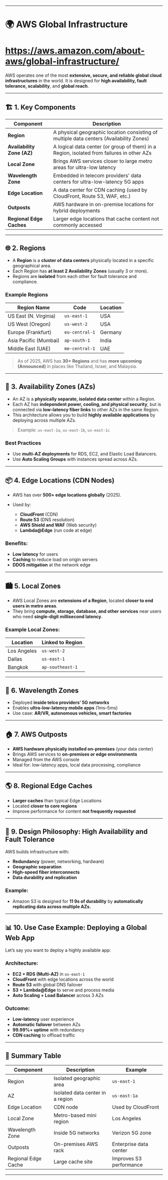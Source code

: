 __________________________________________________________________________________________________________________________
#                                 🌍 **AWS Global Infrastructure**
#                         https://aws.amazon.com/about-aws/global-infrastructure/
AWS operates one of the most **extensive, secure, and reliable global cloud infrastructures** in the world. 
It is designed for **high availability, fault tolerance, scalability**, and **global reach**.

---

## 🏗️ 1. **Key Components**

| Component                  | Description                                                                               |
| -------------------------- | ----------------------------------------------------------------------------------------- |
| **Region**                 | A physical geographic location consisting of multiple data centers (Availability Zones)   |
| **Availability Zone (AZ)** | A logical data center (or group of them) in a Region, isolated from failures in other AZs |
| **Local Zone**             | Brings AWS services closer to large metro areas for ultra-low latency                     |
| **Wavelength Zone**        | Embedded in telecom providers' data centers for ultra-low-latency 5G apps                 |
| **Edge Location**          | A data center for CDN caching (used by CloudFront, Route 53, WAF, etc.)                   |
| **Outposts**               | AWS hardware in on-premise locations for hybrid deployments                               |
| **Regional Edge Caches**   | Larger edge locations that cache content not commonly accessed                            |

---

## 🌐 2. **Regions**

* A **Region** is a **cluster of data centers** physically located in a specific geographical area.
* Each Region has **at least 2 Availability Zones** (usually 3 or more).
* Regions are **isolated** from each other for fault tolerance and compliance.

### Example Regions

| Region Name           | Code           | Location |
| --------------------- | -------------- | -------- |
| US East (N. Virginia) | `us-east-1`    | USA      |
| US West (Oregon)      | `us-west-2`    | USA      |
| Europe (Frankfurt)    | `eu-central-1` | Germany  |
| Asia Pacific (Mumbai) | `ap-south-1`   | India    |
| Middle East (UAE)     | `me-central-1` | UAE      |

> As of 2025, AWS has **30+ Regions** and has **more upcoming (Announced)** in places like Thailand, Israel, and Malaysia.

---

## 🧱 3. **Availability Zones (AZs)**

* An AZ is a **physically separate, isolated data center** within a Region.
* Each AZ has **independent power, cooling, and physical security**, but is connected via **low-latency fiber links** to other AZs in the same Region.
* This architecture allows you to build **highly available applications** by deploying across multiple AZs.

> Example: `us-east-1a`, `us-east-1b`, `us-east-1c`

### Best Practices

* Use **multi-AZ deployments** for RDS, EC2, and Elastic Load Balancers.
* Use **Auto Scaling Groups** with instances spread across AZs.

---

## 📦 4. **Edge Locations (CDN Nodes)**

* AWS has over **500+ edge locations globally** (2025).
* Used by:

  * **CloudFront** (CDN)
  * **Route 53** (DNS resolution)
  * **AWS Shield and WAF** (Web security)
  * **Lambda\@Edge** (run code at edge)

### Benefits:

* **Low latency** for users
* **Caching** to reduce load on origin servers
* **DDOS mitigation** at the network edge

---

## 🏙️ 5. **Local Zones**

* AWS Local Zones are **extensions of a Region**, located **closer to end users in metro areas**.
* They bring **compute, storage, database, and other services** near users who need **single-digit millisecond latency**.

### Example Local Zones:

| Location    | Linked to Region |
| ----------- | ---------------- |
| Los Angeles | `us-west-2`      |
| Dallas      | `us-east-1`      |
| Bangkok     | `ap-southeast-1` |

---

## 📡 6. **Wavelength Zones**

* Deployed **inside telco providers’ 5G networks**
* Enables **ultra-low-latency mobile apps** (1ms–5ms)
* Use case: **AR/VR, autonomous vehicles, smart factories**

---

## 🏠 7. **AWS Outposts**

* **AWS hardware physically installed on-premises** (your data center)
* Brings AWS services to **on-premises or edge environments**
* Managed from the AWS console
* Ideal for: low-latency apps, local data processing, compliance

---

## 🌎 8. **Regional Edge Caches**

* **Larger caches** than typical Edge Locations
* Located **closer to core regions**
* Improve performance for content **not frequently requested**

---

## 🔐 9. **Design Philosophy: High Availability and Fault Tolerance**

AWS builds infrastructure with:

* **Redundancy** (power, networking, hardware)
* **Geographic separation**
* **High-speed fiber interconnects**
* **Data durability and replication**

### Example:

* Amazon S3 is designed for **11 9s of durability** by **automatically replicating data across multiple AZs.**

---

## 📊 10. **Use Case Example: Deploying a Global Web App**

Let’s say you want to deploy a highly available app:

### Architecture:

* **EC2 + RDS (Multi-AZ)** in `us-east-1`
* **CloudFront** with edge locations across the world
* **Route 53** with global DNS failover
* **S3 + Lambda\@Edge** to serve and process media
* **Auto Scaling + Load Balancer** across 3 AZs

### Outcome:

* **Low-latency** user experience
* **Automatic failover** between AZs
* **99.99%+ uptime** with redundancy
* **CDN caching** to offload traffic

---

## 🧭 Summary Table

| Component           | Description                      | Example                 |
| ------------------- | -------------------------------- | ----------------------- |
| Region              | Isolated geographic area         | `us-east-1`             |
| AZ                  | Isolated data center in a region | `us-east-1a`            |
| Edge Location       | CDN node                         | Used by CloudFront      |
| Local Zone          | Metro-based mini region          | Los Angeles             |
| Wavelength Zone     | Inside 5G networks               | Verizon 5G zone         |
| Outposts            | On-premises AWS rack             | Enterprise data center  |
| Regional Edge Cache | Large cache site                 | Improves S3 performance |

---

